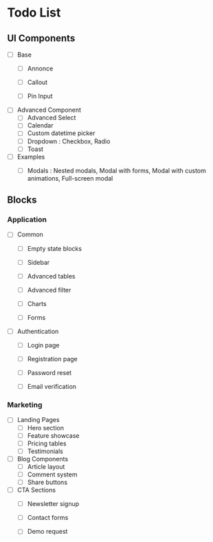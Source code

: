 # Todo List

## UI Components
- [ ] Base
  - [ ] Annonce
  - [ ] Callout
  - [ ] Pin Input


- [ ] Advanced Component
  - [ ] Advanced Select
  - [ ] Calendar
  - [ ] Custom datetime picker
  - [ ] Dropdown : Checkbox, Radio
  - [ ] Toast

- [ ] Examples
  - [ ] Modals : Nested modals, Modal with forms, Modal with custom animations, Full-screen modal



## Blocks

### Application

- [ ] Common
  - [ ] Empty state blocks
  - [ ] Sidebar
  - [ ] Advanced tables
  - [ ] Advanced filter
  - [ ] Charts
  - [ ] Forms
  

- [ ] Authentication
  - [ ] Login page
  - [ ] Registration page
  - [ ] Password reset
  - [ ] Email verification


### Marketing
- [ ] Landing Pages
  - [ ] Hero section
  - [ ] Feature showcase
  - [ ] Pricing tables
  - [ ] Testimonials
- [ ] Blog Components
  - [ ] Article layout
  - [ ] Comment system
  - [ ] Share buttons
- [ ] CTA Sections
  - [ ] Newsletter signup
  - [ ] Contact forms
  - [ ] Demo request


